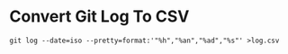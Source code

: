 # Convert Git Log To CSV



```shell
git log --date=iso --pretty=format:'"%h","%an","%ad","%s"' >log.csv
```

